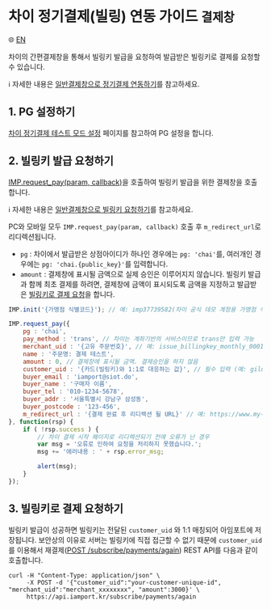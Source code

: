 # 차이 정기결제(빌링) 연동 가이드 `결제창`

:globe_with_meridians: [EN](./en/chai-request-billing-key.md)

차이의 간편결제창을 통해서 빌링키 발급을 요청하여 발급받은 빌링키로 결제를 요청할 수 있습니다.<Br />

ℹ️ 자세한 내용은 [일반결제창으로 정기결제 연동하기](https://docs.iamport.kr/implementation/subscription?lang=ko#issue-billing-b)를 참고하세요.

## 1. PG 설정하기

<a href="https://guide.iamport.kr/195ae9aa-d862-4fb6-a637-3065c3dae1e7" target="_blank">차이 정기결제 테스트 모드 설정</a> 페이지를 참고하여 PG 설정을 합니다.

## 2. 빌링키 발급 요청하기

[IMP.request_pay(param, callback)](https://docs.iamport.kr/tech/imp#request_pay)을 호출하여 빌링키 발급을 위한 결제창을 호출합니다.

ℹ️ 자세한 내용은 [일반결제창으로 빌링키 요청하기](https://docs.iamport.kr/implementation/subscription#issue-billing-b)를 참고하세요.

PC와 모바일 모두 `IMP.request_pay(param, callback)` 호출 후 `m_redirect_url`로 리디렉션됩니다.

- `pg` : 차이에서 발급받은 상점아이디가 하나인 경우에는 `pg: 'chai'`를, 여러개인 경우에는 `pg: 'chai.{public_key}'`를 입력합니다.
- `amount` : 결제창에 표시될 금액으로 실제 승인은 이루어지지 않습니다. 빌링키 발급과 함께 최초 결제를 하려면, 결제창에 금액이 표시되도록 금액을 지정하고 발급받은 [빌링키로 결제 요청](#request-pay)을 합니다.

```javascript
IMP.init('{가맹점 식별코드}'); // 예: imp37739582(차이 공식 데모 계정용 가맹점 식별코드)

IMP.request_pay({
    pg : 'chai',
    pay_method : 'trans', // 차이는 계좌기반의 서비스이므로 trans만 입력 가능
    merchant_uid : '{고유 주문번호}', // 예: issue_billingkey_monthly_0001
    name : '주문명: 결제 테스트',
    amount : 0, // 결제창에 표시될 금액. 결제승인을 하지 않음
    customer_uid : '{카드(빌링키)와 1:1로 대응하는 값}', // 필수 입력 (예: gildong_0001_1234)
    buyer_email : 'iamport@siot.do',
    buyer_name : '구매자 이름',
    buyer_tel : '010-1234-5678',
    buyer_addr : '서울특별시 강남구 삼성동',
    buyer_postcode : '123-456',
    m_redirect_url : '{결제 완료 후 리디렉션 될 URL}' // 예: https://www.my-service.com/payments/complete/mobile
}, function(rsp) {
    if ( !rsp.success ) {
    	// 차이 결제 시작 페이지로 리디렉션되기 전에 오류가 난 경우
        var msg = '오류로 인하여 요청을 처리하지 못했습니다.';
        msg += '에러내용 : ' + rsp.error_msg;

        alert(msg);
    }
});
```

<a name="request-pay" />

## 3. 빌링키로 결제 요청하기

빌링키 발급이 성공하면 빌링키는 전달된 `customer_uid` 와 1:1 매칭되어 아임포트에 저장됩니다. 보안상의 이유로 서버는 빌링키에 직접 접근할 수 없기 때문에 `customer_uid`를 이용해서 재결제([POST /subscribe/payments/again](https://api.iamport.kr/#!/subscribe/again)) REST API를 다음과 같이 호출합니다.

```
curl -H "Content-Type: application/json" \   
     -X POST -d '{"customer_uid":"your-customer-unique-id", "merchant_uid":"merchant_xxxxxxxx", "amount":3000}' \
     https://api.iamport.kr/subscribe/payments/again
```
